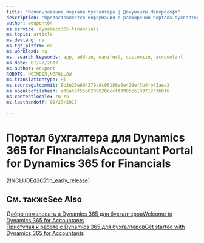 ```yaml
---
title: "Использование портала бухгалтера | Документы Майкрософт"
description: "Предоставляется информация о расширении портала бухгалтера."
author: edupont04
ms.service: dynamics365-financials
ms.topic: article
ms.devlang: na
ms.tgt_pltfrm: na
ms.workload: na
ms. search.keywords: app, add-in, manifest, customize, accountant
ms.date: 07/27/2017
ms.author: edupont
ROBOTS: NOINDEX,NOFOLLOW
ms.translationtype: HT
ms.sourcegitcommit: 8b2e20e694279a8c06188e0e429ef3b4fb43aea2
ms.openlocfilehash: ed5a59f55b0209b20cccff3985c61097123360f6
ms.contentlocale: ru-ru
ms.lasthandoff: 09/27/2017

---
```

# <a name="accountant-portal-for-dynamics-365-for-financials"></a><span data-ttu-id="f3092-103">Портал бухгалтера для Dynamics 365 for Financials</span><span class="sxs-lookup"><span data-stu-id="f3092-103">Accountant Portal for Dynamics 365 for Financials</span></span>
[!INCLUDE[d365fin_early_release](includes/d365fin_early_release.md.md)]
## <a name="see-also"></a><span data-ttu-id="f3092-104">См. также</span><span class="sxs-lookup"><span data-stu-id="f3092-104">See Also</span></span>
[<span data-ttu-id="f3092-105">Добро пожаловать в Dynamics 365 для бухгалтеров</span><span class="sxs-lookup"><span data-stu-id="f3092-105">Welcome to Dynamics 365 for Accountants</span></span>](index.md)  
[<span data-ttu-id="f3092-106">Приступая к работе с Dynamics 365 для бухгалтеров</span><span class="sxs-lookup"><span data-stu-id="f3092-106">Get started with Dynamics 365 for Accountants</span></span>](accountant-get-started.md)  

